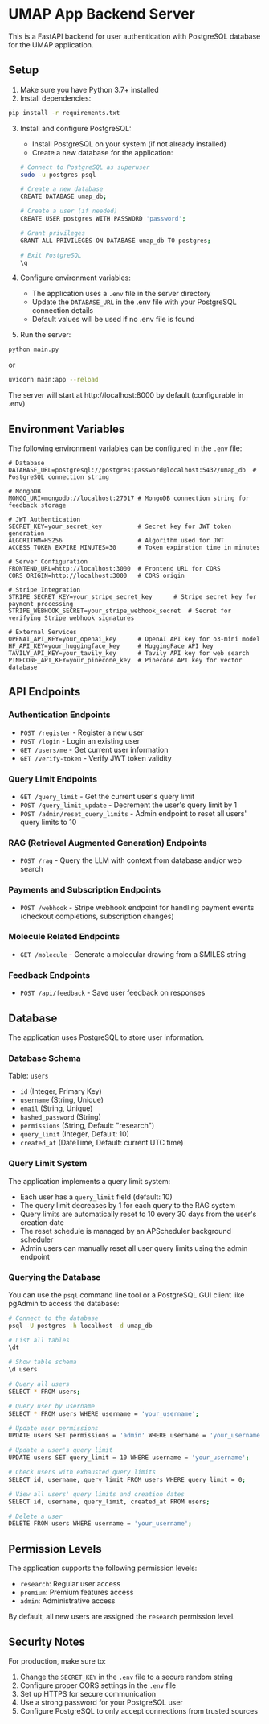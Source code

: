 # UMAP App Backend Server

This is a FastAPI backend for user authentication with PostgreSQL database for the UMAP application.

## Setup

1. Make sure you have Python 3.7+ installed
2. Install dependencies:
```bash
pip install -r requirements.txt
```

3. Install and configure PostgreSQL:
   - Install PostgreSQL on your system (if not already installed)
   - Create a new database for the application:
   ```bash
   # Connect to PostgreSQL as superuser
   sudo -u postgres psql
   
   # Create a new database
   CREATE DATABASE umap_db;
   
   # Create a user (if needed)
   CREATE USER postgres WITH PASSWORD 'password';
   
   # Grant privileges
   GRANT ALL PRIVILEGES ON DATABASE umap_db TO postgres;
   
   # Exit PostgreSQL
   \q
   ```

4. Configure environment variables:
   - The application uses a `.env` file in the server directory
   - Update the `DATABASE_URL` in the .env file with your PostgreSQL connection details
   - Default values will be used if no .env file is found

5. Run the server:
```bash
python main.py
```
or
```bash
uvicorn main:app --reload
```

The server will start at http://localhost:8000 by default (configurable in .env)

## Environment Variables

The following environment variables can be configured in the `.env` file:

```
# Database
DATABASE_URL=postgresql://postgres:password@localhost:5432/umap_db  # PostgreSQL connection string

# MongoDB
MONGO_URI=mongodb://localhost:27017 # MongoDB connection string for feedback storage

# JWT Authentication
SECRET_KEY=your_secret_key          # Secret key for JWT token generation
ALGORITHM=HS256                     # Algorithm used for JWT
ACCESS_TOKEN_EXPIRE_MINUTES=30      # Token expiration time in minutes

# Server Configuration
FRONTEND_URL=http://localhost:3000  # Frontend URL for CORS
CORS_ORIGIN=http://localhost:3000   # CORS origin

# Stripe Integration
STRIPE_SECRET_KEY=your_stripe_secret_key      # Stripe secret key for payment processing
STRIPE_WEBHOOK_SECRET=your_stripe_webhook_secret  # Secret for verifying Stripe webhook signatures

# External Services
OPENAI_API_KEY=your_openai_key      # OpenAI API key for o3-mini model
HF_API_KEY=your_huggingface_key     # HuggingFace API key
TAVILY_API_KEY=your_tavily_key      # Tavily API key for web search
PINECONE_API_KEY=your_pinecone_key  # Pinecone API key for vector database
```

## API Endpoints

### Authentication Endpoints
- `POST /register` - Register a new user
- `POST /login` - Login an existing user
- `GET /users/me` - Get current user information
- `GET /verify-token` - Verify JWT token validity

### Query Limit Endpoints
- `GET /query_limit` - Get the current user's query limit
- `POST /query_limit_update` - Decrement the user's query limit by 1
- `POST /admin/reset_query_limits` - Admin endpoint to reset all users' query limits to 10

### RAG (Retrieval Augmented Generation) Endpoints
- `POST /rag` - Query the LLM with context from database and/or web search

### Payments and Subscription Endpoints
- `POST /webhook` - Stripe webhook endpoint for handling payment events (checkout completions, subscription changes)

### Molecule Related Endpoints
- `GET /molecule` - Generate a molecular drawing from a SMILES string

### Feedback Endpoints
- `POST /api/feedback` - Save user feedback on responses

## Database

The application uses PostgreSQL to store user information.

### Database Schema

Table: `users`
- `id` (Integer, Primary Key)
- `username` (String, Unique)
- `email` (String, Unique)
- `hashed_password` (String)
- `permissions` (String, Default: "research")
- `query_limit` (Integer, Default: 10)
- `created_at` (DateTime, Default: current UTC time)

### Query Limit System

The application implements a query limit system:
- Each user has a `query_limit` field (default: 10)
- The query limit decreases by 1 for each query to the RAG system
- Query limits are automatically reset to 10 every 30 days from the user's creation date
- The reset schedule is managed by an APScheduler background scheduler
- Admin users can manually reset all user query limits using the admin endpoint

### Querying the Database

You can use the `psql` command line tool or a PostgreSQL GUI client like pgAdmin to access the database:

```bash
# Connect to the database
psql -U postgres -h localhost -d umap_db

# List all tables
\dt

# Show table schema
\d users

# Query all users
SELECT * FROM users;

# Query user by username
SELECT * FROM users WHERE username = 'your_username';

# Update user permissions
UPDATE users SET permissions = 'admin' WHERE username = 'your_username';

# Update a user's query limit
UPDATE users SET query_limit = 10 WHERE username = 'your_username';

# Check users with exhausted query limits
SELECT id, username, query_limit FROM users WHERE query_limit = 0;

# View all users' query limits and creation dates
SELECT id, username, query_limit, created_at FROM users;

# Delete a user
DELETE FROM users WHERE username = 'your_username';
```

## Permission Levels

The application supports the following permission levels:
- `research`: Regular user access
- `premium`: Premium features access
- `admin`: Administrative access

By default, all new users are assigned the `research` permission level.

## Security Notes

For production, make sure to:
1. Change the `SECRET_KEY` in the `.env` file to a secure random string
2. Configure proper CORS settings in the `.env` file
3. Set up HTTPS for secure communication
4. Use a strong password for your PostgreSQL user
5. Configure PostgreSQL to only accept connections from trusted sources
